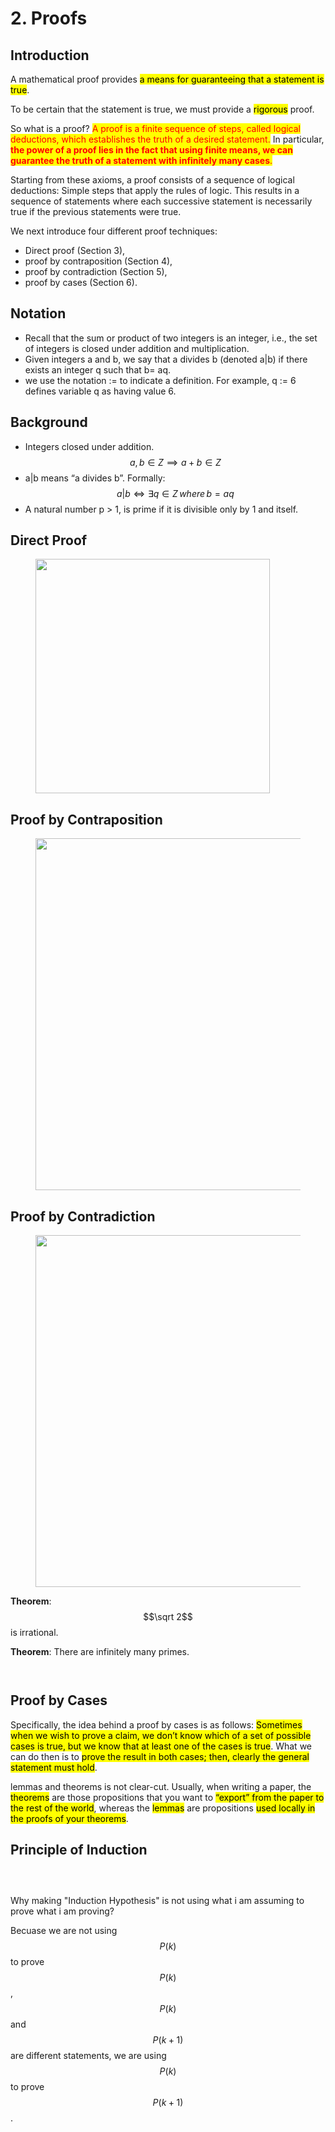 # 2. Proofs

## Introduction

A mathematical proof provides <mark style="color:$success;">a means for guaranteeing that a statement is true</mark>.

To be certain that the statement is true, we must provide a <mark style="color:$success;">rigorous</mark> proof.

So what is a proof? <mark style="color:red;">A proof is a finite sequence of steps, called logical deductions, which establishes the truth of a desired statement.</mark> In particular, <mark style="color:red;">**the power of a proof lies in the fact that using finite means, we can guarantee the truth of a statement with infinitely many cases**</mark><mark style="color:red;">.</mark>

Starting from these axioms, a proof consists of a sequence of logical deductions: Simple steps that apply the rules of logic. This results in a sequence of statements where each successive statement is necessarily true if the previous statements were true.&#x20;

We next introduce four different proof techniques:&#x20;

* Direct proof (Section 3),&#x20;
* proof by contraposition (Section 4),&#x20;
* proof by contradiction (Section 5),&#x20;
* proof by cases (Section 6).&#x20;

## Notation

* Recall that the sum or product of two integers is an integer, i.e., the set of integers is closed under addition and multiplication.&#x20;
* Given integers a and b, we say that a divides b (denoted a|b) if there exists an integer q such that b= aq.
* we use the notation := to indicate a definition. For example, q := 6 defines variable q as having value 6.

## Background

* Integers closed under addition. $$a,b \in Z  \implies a+b \in Z$$
* a|b means “a divides b”. Formally: $$a|b \iff  \exists  q \in Z \, where \, b = aq$$
* A natural number p > 1, is prime if it is divisible only by 1 and itself.

## Direct Proof

<figure><img src=".gitbook/assets/image (6).png" alt="" width="375"><figcaption></figcaption></figure>

## Proof by Contraposition

<div data-full-width="false"><figure><img src=".gitbook/assets/image (7).png" alt="" width="563"><figcaption></figcaption></figure></div>

## Proof by Contradiction

<figure><img src=".gitbook/assets/image (8).png" alt="" width="563"><figcaption></figcaption></figure>

**Theorem**: $$\sqrt 2$$ is irrational.

**Theorem**: There are infinitely many primes.

<figure><img src=".gitbook/assets/image (9).png" alt=""><figcaption></figcaption></figure>

<figure><img src=".gitbook/assets/image (10).png" alt=""><figcaption></figcaption></figure>

## Proof by Cases

Specifically, the idea behind a proof by cases is as follows: <mark style="color:$warning;">Sometimes when we wish to prove a claim, we don’t know which of a set of possible cases is true, but we know that at least one of the cases is true</mark>. What we can do then is to <mark style="color:$warning;">prove the result in both cases; then, clearly the general statement must hold</mark>.

&#x20;lemmas and theorems is not clear-cut. Usually, when writing a paper, the <mark style="color:$success;">theorems</mark> are those propositions that you want to <mark style="color:$warning;">“export” from the paper to the rest of the world</mark>, whereas the <mark style="color:$success;">lemmas</mark> are propositions <mark style="color:$warning;">used locally in the proofs of your theorems</mark>.

## Principle of Induction

<figure><img src=".gitbook/assets/image (3).png" alt=""><figcaption></figcaption></figure>

<figure><img src=".gitbook/assets/image (11).png" alt=""><figcaption></figcaption></figure>

<figure><img src=".gitbook/assets/image (1) (1).png" alt=""><figcaption></figcaption></figure>

Why making "Induction Hypothesis" is not using what i am assuming to prove what i am proving?

Becuase we are not using $$P(k)$$ to prove $$P(k)$$,  $$P(k)$$ and  $$P(k+1)$$ are different statements, we are using $$P(k)$$ to prove $$P(k+1)$$.

<figure><img src=".gitbook/assets/image (2) (1).png" alt=""><figcaption></figcaption></figure>



